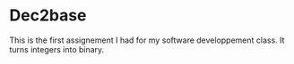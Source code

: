 # Dec2base
This is the first assignement I had for my software developpement class. It turns integers into binary. 

